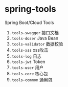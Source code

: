 # spring-tools
Spring Boot/Cloud Tools

1. `tools-swagger` 接口文档
2. `tools-dozer` Java Bean
3. `tools-validator` 数据校验
4. `tools-xss` xss攻击
5. `tools-log` 日志
6. `tools-jwt` Token
7. `tools-user` 用户
8. `tools-core` 核心包
9. `tools-common` 通用包
